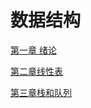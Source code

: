 # 数据结构

[第一章 绪论](./DataStructure/DataStructure/第一章绪论)

[第二章线性表](./DataStructure/DataStructure/第二章线性表)

[第三章栈和队列](./DataStructure/DataStructure/第三章栈和队列)

